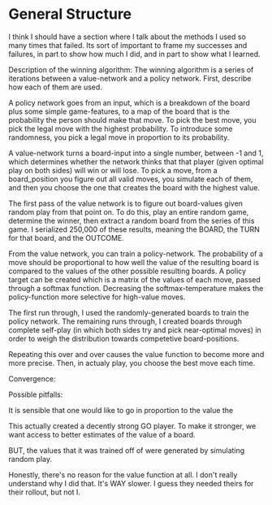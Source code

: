 # General Structure
I think I should have a section where I talk about the methods I used so many times that failed. Its sort of important to frame my successes and failures, in part to show how much I did, and in part to show what I learned. 



Description of the winning algorithm:
The winning algorithm is a series of iterations between a value-network and a policy network. First, describe how each of them are used.

A policy network goes from an input, which is a breakdown of the board plus some simple game-features, to a map of the board that is the probability the person should make that move. To pick the best move, you pick the legal move with the highest probability. To introduce some randomness, you pick a legal move in proportion to its probability.

A value-network turns a board-input into a single number, between -1 and 1, which determines whether the network thinks that that player (given optimal play on both sides) will win or will lose. To pick a move, from a board_position you figure out all valid moves, you simulate each of them, and then you choose the one that creates the board with the highest value.

The first pass of the value network is to figure out board-values given random play from that point on. To do this, play an entire random game, determine the winner, then extract a random board from the series of this game. I serialized 250,000 of these results, meaning the BOARD, the TURN for that board, and the OUTCOME.

From the value network, you can train a policy-network. The probability of a move should be proportional to how well the value of the resulting board is compared to the values of the other possible resulting boards. A policy target can be created which is a matrix of the values of each move, passed through a softmax function. Decreasing the softmax-temperature makes the policy-function more selective for high-value moves.

The first run through, I used the randomly-generated boards to train the policy network. The remaining runs through, I created boards through complete self-play (in which both sides try and pick near-optimal moves) in order to weigh the distribution towards competetive board-positions.

Repeating this over and over causes the value function to become more and more precise. Then, in actualy play, you choose the best move each time.



Convergence: 


Possible pitfalls:





It is sensible that one would like to go in proportion to the value the 

This actually created a decently strong GO player. To make it stronger, we want access to better estimates of the value of a board. 



BUT, the values that it was trained off of were generated by simulating random play.


Honestly, there's no reason for the value function at all. I don't really understand why I did that. It's WAY slower. I guess they needed theirs for their rollout, but not I.


